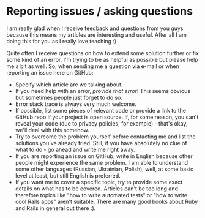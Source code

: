 # Reporting issues / asking questions

I am really glad when I receive feedback and questions from you guys because this means my articles are interesting and
useful. After all I am doing this for you as I really love teaching :).

Quite often I receive questions on how to extend some solution
further or fix some kind of an error. I'm trying to be as helpful as possible but please help me a bit as well. So, when sending
me a question via e-mail or when reporting an issue here on GitHub:

* Specify which article are we talking about.
* If you need help with an error, *provide that error*! This seems obvious but sometimes people just forget to do so.
* Error stack trace is always very much welcome.
* If possible, list some pieces of relevant code or provide a link to the GitHub repo if your project is open source.
If, for some reason, you can't reveal your code (due to privacy policies, for example) - that's okay, we'll deal with this
somehow.
* Try to overcome the problem yourself before contacting me and list the solutions you've already tried. Still, if you have
absolutely no clue of what to do - go ahead and write me right away.
* If you are reporting an issue on GitHub, write in English because other people might experience the same problem. I am able to understand
some other languages (Russian, Ukrainian, Polish), well, at some basic level at least, but still English is preferred.
* If you want me to cover a specific topic, try to provide some exact details on what has to be covered. Articles can't be too
long and therefore topics like "how to write automated tests" or "how to write cool Rails apps" aren't suitable. There are
many good books about Ruby and Rails in general out there :).